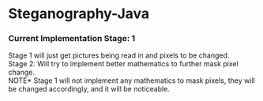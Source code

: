 # Steganography-Java
### Current Implementation Stage: 1

Stage 1 will just get pictures being read in and pixels to be changed. \
Stage 2: Will try to implement better mathematics to further mask pixel change. \
NOTE* Stage 1 will not implement any mathematics to mask pixels, they will be changed accordingly, and it will be noticeable.